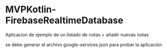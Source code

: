 # MVPKotlin-FirebaseRealtimeDatabase
 Aplicacion de ejemplo de un listado de notas + añadir nuevas notas
 
 se debe generar el archivo google-services.json para probar la aplicación
